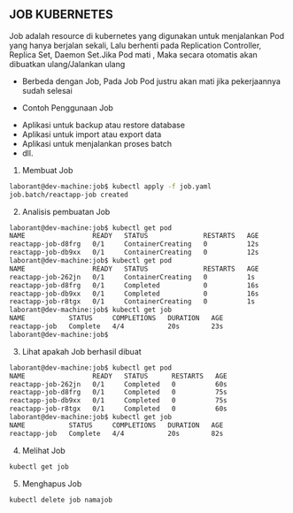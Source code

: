 ## JOB KUBERNETES
Job adalah resource di kubernetes yang digunakan untuk menjalankan Pod yang hanya berjalan sekali, Lalu berhenti
pada Replication Controller, Replica Set, Daemon Set.Jika Pod mati
, Maka secara otomatis akan dibuatkan ulang/Jalankan ulang

* Berbeda dengan Job, Pada Job Pod justru akan mati jika pekerjaannya sudah selesai

* Contoh Penggunaan Job
- Aplikasi untuk backup atau restore database
- Aplikasi untuk import atau export data
- Aplikasi untuk menjalankan proses batch
- dll.

1. Membuat Job
```bash
laborant@dev-machine:job$ kubectl apply -f job.yaml 
job.batch/reactapp-job created
```

2. Analisis pembuatan Job
```bash
laborant@dev-machine:job$ kubectl get pod
NAME                 READY   STATUS              RESTARTS   AGE
reactapp-job-d8frg   0/1     ContainerCreating   0          12s
reactapp-job-db9xx   0/1     ContainerCreating   0          12s
laborant@dev-machine:job$ kubectl get pod
NAME                 READY   STATUS              RESTARTS   AGE
reactapp-job-262jn   0/1     ContainerCreating   0          1s
reactapp-job-d8frg   0/1     Completed           0          16s
reactapp-job-db9xx   0/1     Completed           0          16s
reactapp-job-r8tgx   0/1     ContainerCreating   0          1s
laborant@dev-machine:job$ kubectl get job
NAME           STATUS     COMPLETIONS   DURATION   AGE
reactapp-job   Complete   4/4           20s        23s
laborant@dev-machine:job$ 
```

3. Lihat apakah Job berhasil dibuat
```bash
laborant@dev-machine:job$ kubectl get pod
NAME                 READY   STATUS      RESTARTS   AGE
reactapp-job-262jn   0/1     Completed   0          60s
reactapp-job-d8frg   0/1     Completed   0          75s
reactapp-job-db9xx   0/1     Completed   0          75s
reactapp-job-r8tgx   0/1     Completed   0          60s
laborant@dev-machine:job$ kubectl get job
NAME           STATUS     COMPLETIONS   DURATION   AGE
reactapp-job   Complete   4/4           20s        82s
```

4. Melihat Job
```bash
kubectl get job
```

5. Menghapus Job
```bash
kubectl delete job namajob
```

